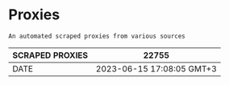 # Proxies
    An automated scraped proxies from various sources

| SCRAPED PROXIES | 22755            |
|-----------------|---------------------------|
| DATE            | 2023-06-15 17:08:05 GMT+3          |